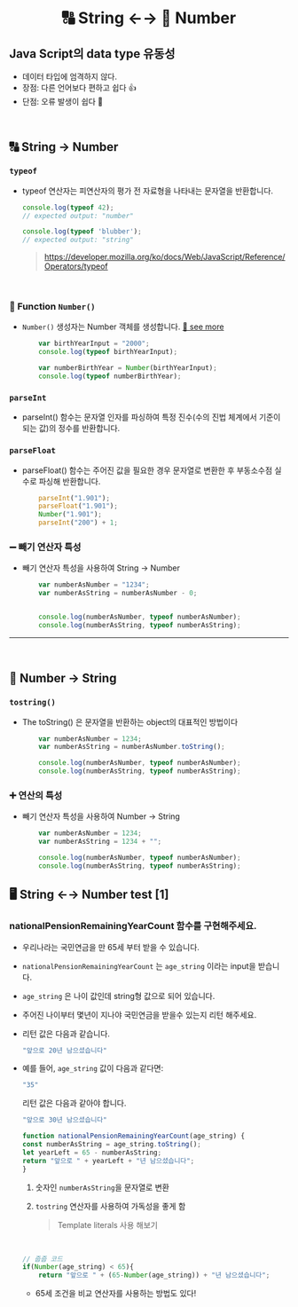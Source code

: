 # <p align="center"> 🔠 String ←→ 🔢 Number

## Java Script의 data type 유동성
- 데이터 타입에 엄격하지 않다.
- 장점: 다른 언어보다 편하고 쉽다 👍
- 단점: 오류 발생이 쉽다 🤔

<br>

## 🔠 String → Number

### `typeof`
-  typeof 연산자는 피연산자의 평가 전 자료형을 나타내는 문자열을 반환합니다.

    ```javascript
    console.log(typeof 42);
    // expected output: "number"

    console.log(typeof 'blubber');
    // expected output: "string"
    ```
    > https://developer.mozilla.org/ko/docs/Web/JavaScript/Reference/Operators/typeof

<br>

### 🔢 Function `Number()`
 - `Number()` 생성자는 Number 객체를 생성합니다. <a href="https://developer.mozilla.org/ko/docs/Web/JavaScript/Reference/Global_Objects/Number/Number">📎 see more</a> 

    ```javascript
        var birthYearInput = "2000";
        console.log(typeof birthYearInput);

        var numberBirthYear = Number(birthYearInput);
        console.log(typeof numberBirthYear);
    ```

### `parseInt`
- parseInt() 함수는 문자열 인자를 파싱하여 특정 진수(수의 진법 체계에서 기준이 되는 값)의 정수를 반환합니다.

### `parseFloat`
- parseFloat() 함수는 주어진 값을 필요한 경우 문자열로 변환한 후 부동소수점 실수로 파싱해 반환합니다.

    ```javascript
        parseInt("1.901");
        parseFloat("1.901");
        Number("1.901");
        parseInt("200") + 1;
    ```

### ➖ 빼기 연산자 특성 
- 빼기 연산자 특성을 사용하여 String → Number 

    ```javascript
        var numberAsNumber = "1234";
        var numberAsString = numberAsNumber - 0;


        console.log(numberAsNumber, typeof numberAsNumber);
        console.log(numberAsString, typeof numberAsString);
    ```

<hr>
<br>

## 🔢 Number → String

### `tostring()`
- The toString() 은 문자열을 반환하는 object의 대표적인 방법이다

    ```javascript
        var numberAsNumber = 1234;
        var numberAsString = numberAsNumber.toString();

        console.log(numberAsNumber, typeof numberAsNumber);
        console.log(numberAsString, typeof numberAsString);
    ```

### ➕ 연산의 특성
- 빼기 연산자 특성을 사용하여 Number → String

    ```javascript
        var numberAsNumber = 1234;
        var numberAsString = 1234 + "";

        console.log(numberAsNumber, typeof numberAsNumber);
        console.log(numberAsString, typeof numberAsString);
    ```




## 🖥 String ←→ Number test [1]

### nationalPensionRemainingYearCount 함수를 구현해주세요.

- 우리나라는 국민연금을 만 65세 부터 받을 수 있습니다.
- `nationalPensionRemainingYearCount` 는 `age_string` 이라는 input을 받습니다.
- `age_string` 은 나이 값인데 string형 값으로 되어 있습니다.
- 주어진 나이부터 몇년이 지나야 국민연금을 받을수 있는지 리턴 해주세요.
- 리턴 값은 다음과 같습니다.
    
    ```javascript
    "앞으로 20년 남으셨습니다"
    ```
    
- 예를 들어, `age_string` 값이 다음과 같다면:
    
    ```javascript
    "35"
    ```
    
    리턴 값은 다음과 같아야 합니다.
    
    ```javascript
    "앞으로 30년 남으셨습니다"
    ```

    ```javascript
    function nationalPensionRemainingYearCount(age_string) {
    const numberAsString = age_string.toString();
    let yearLeft = 65 - numberAsString;
    return "앞으로 " + yearLeft + "년 남으셨습니다";
    }
    ```
    
    1. 숫자인 `numberAsString`을 문자열로 변환
    2. `tostring` 연산자를 사용하여 가독성을 좋게 함


        > Template literals 사용 해보기
  
    <br>

    ```javascript
    // 줍줍 코드
    if(Number(age_string) < 65){
        return "앞으로 " + (65-Number(age_string)) + "년 남으셨습니다";
    ```
    -   65세 조건을 비교 연산자를 사용하는 방법도 있다!